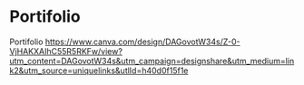 # Portifolio
Portifolio
https://www.canva.com/design/DAGovotW34s/Z-0-VjHAKXAIhC55R5RKFw/view?utm_content=DAGovotW34s&utm_campaign=designshare&utm_medium=link2&utm_source=uniquelinks&utlId=h40d0f15f1e
